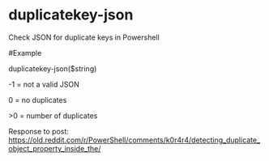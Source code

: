# duplicatekey-json
Check JSON for duplicate keys in Powershell

#Example  
  
duplicatekey-json($string)

-1 = not a valid JSON 

 0 = no duplicates  

\>0 = number of duplicates  


Response to post: https://old.reddit.com/r/PowerShell/comments/k0r4r4/detecting_duplicate_object_property_inside_the/
